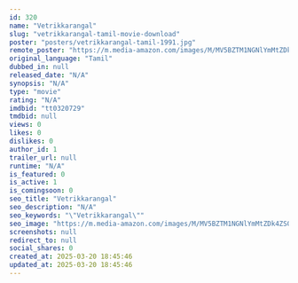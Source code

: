 ```yaml
---
id: 320
name: "Vetrikkarangal"
slug: "vetrikkarangal-tamil-movie-download"
poster: "posters/vetrikkarangal-tamil-1991.jpg"
remote_poster: "https://m.media-amazon.com/images/M/MV5BZTM1NGNlYmMtZDk4ZS00Njc1LWI0YTQtYzZiOTlkZjdhODliXkEyXkFqcGdeQXVyMjA4OTI5NDQ@._V1_SX300.jpg"
original_language: "Tamil"
dubbed_in: null
released_date: "N/A"
synopsis: "N/A"
type: "movie"
rating: "N/A"
imdbid: "tt0320729"
tmdbid: null
views: 0
likes: 0
dislikes: 0
author_id: 1
trailer_url: null
runtime: "N/A"
is_featured: 0
is_active: 1
is_comingsoon: 0
seo_title: "Vetrikkarangal"
seo_description: "N/A"
seo_keywords: "\"Vetrikkarangal\""
seo_image: "https://m.media-amazon.com/images/M/MV5BZTM1NGNlYmMtZDk4ZS00Njc1LWI0YTQtYzZiOTlkZjdhODliXkEyXkFqcGdeQXVyMjA4OTI5NDQ@._V1_SX300.jpg"
screenshots: null
redirect_to: null
social_shares: 0
created_at: 2025-03-20 18:45:46
updated_at: 2025-03-20 18:45:46
---
```


